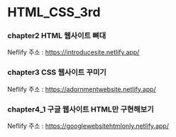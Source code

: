 # HTML_CSS_3rd
### chapter2 HTML 웹사이트 뼈대
Neflify 주소 : https://introducesite.netlify.app/
### chapter3 CSS 웹사이트 꾸미기
Neflify 주소 : https://adornmentwebsite.netlify.app/
### chapter4_1 구글 웹사이트 HTML만 구현해보기
Neflify 주소 : https://googlewebsitehtmlonly.netlify.app/
